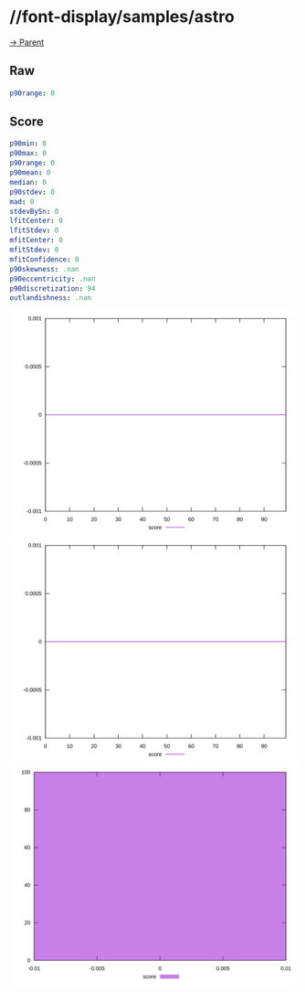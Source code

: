 
# //font-display/samples/astro

[→ Parent](../..)


## Raw


```yaml
p90range: 0

```


## Score


```yaml
p90min: 0
p90max: 0
p90range: 0
p90mean: 0
median: 0
p90stdev: 0
mad: 0
stdevBySn: 0
lfitCenter: 0
lfitStdev: 0
mfitCenter: 0
mfitStdev: 0
mfitConfidence: 0
p90skewness: .nan
p90eccentricity: .nan
p90discretization: 94
outlandishness: .nan

```

![PLOT: score-values](./score/values.svg)![PLOT: score-sorted](./score/sorted.svg)![PLOT: score-histogram](./score/histogram.svg)